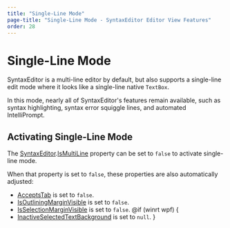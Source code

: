 ```yaml
---
title: "Single-Line Mode"
page-title: "Single-Line Mode - SyntaxEditor Editor View Features"
order: 28
---
```

# Single-Line Mode

SyntaxEditor is a multi-line editor by default, but also supports a single-line edit mode where it looks like a single-line native `TextBox`.

In this mode, nearly all of SyntaxEditor's features remain available, such as syntax highlighting, syntax error squiggle lines, and automated IntelliPrompt.

## Activating Single-Line Mode

The [SyntaxEditor](xref:@ActiproUIRoot.Controls.SyntaxEditor.SyntaxEditor).[IsMultiLine](xref:@ActiproUIRoot.Controls.SyntaxEditor.SyntaxEditor.IsMultiLine) property can be set to `false` to activate single-line mode.

When that property is set to `false`, these properties are also automatically adjusted:

- [AcceptsTab](xref:@ActiproUIRoot.Controls.SyntaxEditor.SyntaxEditor.AcceptsTab) is set to `false`.
- [IsOutliningMarginVisible](xref:@ActiproUIRoot.Controls.SyntaxEditor.SyntaxEditor.IsOutliningMarginVisible) is set to `false`.
- [IsSelectionMarginVisible](xref:@ActiproUIRoot.Controls.SyntaxEditor.SyntaxEditor.IsSelectionMarginVisible) is set to `false`.
@if (winrt wpf) {
- [InactiveSelectedTextBackground](xref:@ActiproUIRoot.Controls.SyntaxEditor.SyntaxEditor.InactiveSelectedTextBackground) is set to `null`.
}
